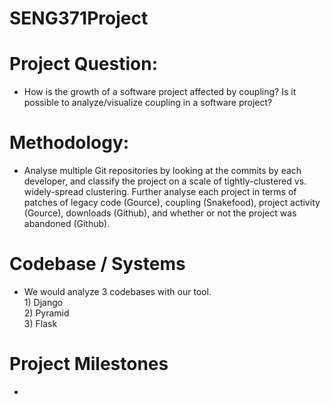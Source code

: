# SENG371Project
# Project Question:
* How is the growth of a software project affected by coupling? Is it possible to analyze/visualize coupling in a software project?

# Methodology:
* Analyse multiple Git repositories by looking at the commits by each developer, and classify the project on a scale of     tightly-clustered vs. widely-spread clustering. Further analyse each project in terms of patches of legacy code (Gource), coupling (Snakefood), project activity (Gource), downloads (Github), and whether or not the project was abandoned (Github).

# Codebase / Systems
* We would analyze 3 codebases with our tool.
<br /> 1) Django
<br /> 2) Pyramid
<br /> 3) Flask

# Project Milestones
*


